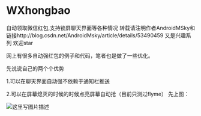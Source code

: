 # WXhongbao
自动领取微信红包,支持锁屏聊天界面等各种情况
	转载请注明作者AndroidMSky和链接http://blog.csdn.net/AndroidMsky/article/details/53490459
又是兴趣系列
欢迎star

网上有很多自动强红包的例子和代码，笔者也是做了一些优化。

先说说自己的两个个优势

1.可以在聊天界面自动强不依赖于通知栏推送

2.可以在屏幕熄灭的时候的时候点亮屏幕自动抢（目前只测过flyme）
先上图：


![这里写图片描述](http://img.blog.csdn.net/20161207095742232?watermark/2/text/aHR0cDovL2Jsb2cuY3Nkbi5uZXQvQW5kcm9pZE1za3k=/font/5a6L5L2T/fontsize/400/fill/I0JBQkFCMA==/dissolve/70/gravity/SouthEast)
